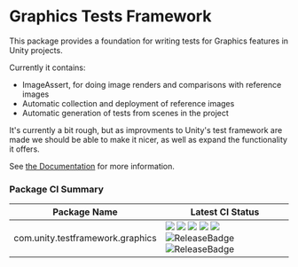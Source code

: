 # Graphics Tests Framework

This package provides a foundation for writing tests for Graphics features in Unity projects.

Currently it contains:

* ImageAssert, for doing image renders and comparisons with reference images
* Automatic collection and deployment of reference images
* Automatic generation of tests from scenes in the project

It's currently a bit rough, but as improvments to Unity's test framework are made we should be able to make it nicer, as well as expand the functionality it offers.

See [the Documentation](Documentation~/com.unity.testframework.graphics.md) for more information.

### Package CI Summary

Package Name | Latest CI Status
------------ | ---------
com.unity.testframework.graphics | [![](https://badges.cds.internal.unity3d.com/packages/com.unity.testframework.graphics/build-badge.svg?branch=master&testWorkflow=package-isolation)](https://badges.cds.internal.unity3d.com/packages/com.unity.testframework.graphics/build-info?branch=master&testWorkflow=package-isolation) [![](https://badges.cds.internal.unity3d.com/packages/com.unity.testframework.graphics/dependencies-badge.svg?branch=master&testWorkflow=updated-dependencies)](https://badges.cds.internal.unity3d.com/packages/com.unity.testframework.graphics/dependencies-info?branch=master&testWorkflow=updated-dependencies) [![](https://badges.cds.internal.unity3d.com/packages/com.unity.testframework.graphics/dependants-badge.svg)](https://badges.cds.internal.unity3d.com/packages/com.unity.testframework.graphics/dependants-info) [![](https://badges.cds.internal.unity3d.com/packages/com.unity.testframework.graphics/warnings-badge.svg?branch=master)](https://badges.cds.internal.unity3d.com/packages/com.unity.testframework.graphics/warnings-info?branch=master) [![](https://badges.cds.internal.unity3d.com/packages/com.unity.testframework.graphics/template-badge.svg?branch=master&testWorkflow=template-published)](https://badges.cds.internal.unity3d.com/packages/com.unity.testframework.graphics/template-info?branch=master&testWorkflow=template-published) ![ReleaseBadge](https://badges.cds.internal.unity3d.com/packages/com.unity.testframework.graphics/release-badge.svg) ![ReleaseBadge](https://badges.cds.internal.unity3d.com/packages/com.unity.testframework.graphics/candidates-badge.svg)
